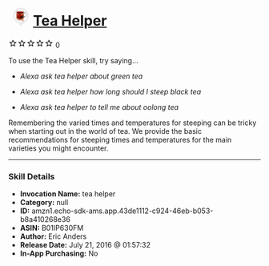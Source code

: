 # &nbsp;<img src="skill_icon" alt="Tea Helper icon" width="36"> [Tea Helper](http://alexa.amazon.com/#skills/amzn1.echo-sdk-ams.app.43de1112-c924-46eb-b053-b8a410268e36)
![0 stars](../../images/ic_star_border_black_18dp_1x.png)![0 stars](../../images/ic_star_border_black_18dp_1x.png)![0 stars](../../images/ic_star_border_black_18dp_1x.png)![0 stars](../../images/ic_star_border_black_18dp_1x.png)![0 stars](../../images/ic_star_border_black_18dp_1x.png) 0

To use the Tea Helper skill, try saying...

* *Alexa ask tea helper about green tea*

* *Alexa ask tea helper how long should I steep black tea*

* *Alexa ask tea helper to tell me about oolong tea*

Remembering the varied times and temperatures for steeping can be tricky when starting out in the world of tea. We provide the basic recommendations for steeping times and temperatures for the main varieties you might encounter.

***

### Skill Details

* **Invocation Name:** tea helper
* **Category:** null
* **ID:** amzn1.echo-sdk-ams.app.43de1112-c924-46eb-b053-b8a410268e36
* **ASIN:** B01IP630FM
* **Author:** Eric Anders
* **Release Date:** July 21, 2016 @ 01:57:32
* **In-App Purchasing:** No
